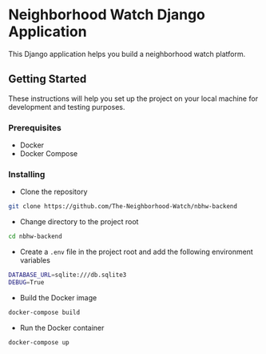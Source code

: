 # Neighborhood Watch Django Application

This Django application helps you build a neighborhood watch platform.

## Getting Started

These instructions will help you set up the project on your local machine for development and testing purposes.

### Prerequisites

- Docker
- Docker Compose

### Installing
- Clone the repository

```bash
git clone https://github.com/The-Neighborhood-Watch/nbhw-backend
```

- Change directory to the project root

```bash
cd nbhw-backend
```

- Create a `.env` file in the project root and add the following environment variables

```bash
DATABASE_URL=sqlite:///db.sqlite3
DEBUG=True
```

- Build the Docker image

```bash
docker-compose build
```

- Run the Docker container

```bash
docker-compose up
```
